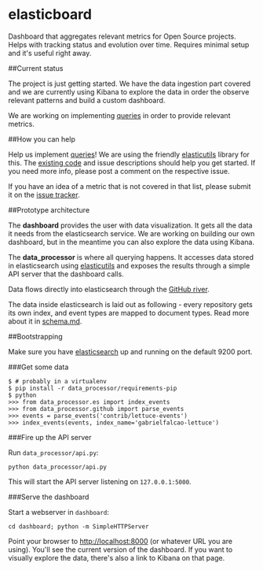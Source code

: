 elasticboard
============

Dashboard that aggregates relevant metrics for Open Source projects. Helps with tracking status and evolution over time. Requires minimal setup and it's useful right away.


##Current status

The project is just getting started. We have the data ingestion part covered
and we are currently using Kibana to explore the data in order the
observe relevant patterns and build a custom dashboard.

We are working on implementing
[queries](https://github.com/uberVU/elasticboard/issues?labels=query&page=1&state=open)
in order to provide relevant metrics.

##How you can help

Help us implement
[queries](https://github.com/uberVU/elasticboard/issues?labels=query&page=1&state=open)!
We are using the friendly
[elasticutils](http://elasticutils.readthedocs.org/en/latest/) library for this.
The
[existing code](https://github.com/uberVU/elasticboard/blob/master/data_processor/queries.py)
and issue descriptions should help you get started. If you need more
info, please post a comment on the respective issue.

If you have an idea of a metric that is not covered in that list,
please submit it on the [issue tracker](https://github.com/uberVU/elasticboard/issues).


##Prototype architecture

The **dashboard** provides the user with data visualization. It gets all the
data it needs from the elasticsearch service. We are working on building
our own dashboard, but in the meantime you can also explore the data using
Kibana.

The **data_processor** is where all querying happens. It accesses data stored in
elasticsearch using [elasticutils](http://elasticutils.readthedocs.org/en/latest/)
and exposes the results through a simple API server that the dashboard calls.

Data flows directly into elasticsearch through the
[GitHub river](https://github.com/uberVU/elasticsearch-river-github).

The data inside elasticsearch is laid out as following - every repository gets
its own index, and event types are mapped to document types. Read more
about it in [schema.md](https://github.com/uberVU/elasticboard/blob/master/schema.md).


##Bootstrapping

Make sure you have [elasticsearch](http://www.elasticsearch.org/download)
up and running on the default 9200 port.

###Get some data

	$ # probably in a virtualenv
	$ pip install -r data_processor/requirements-pip
    $ python
    >>> from data_processor.es import index_events
    >>> from data_processor.github import parse_events
    >>> events = parse_events('contrib/lettuce-events')
    >>> index_events(events, index_name='gabrielfalcao-lettuce')


###Fire up the API server

Run `data_processor/api.py`:

	python data_processor/api.py

This will start the API server listening on `127.0.0.1:5000`.

###Serve the dashboard

Start a webserver in `dashboard`:

    cd dashboard; python -m SimpleHTTPServer

Point your browser to [http://localhost:8000](http://localhost:8000)
(or whatever URL you are using). You'll see the current version of the
dashboard. If you want to visually explore the data, there's also a link
to Kibana on that page.
